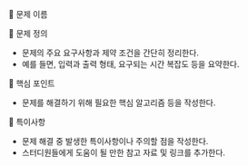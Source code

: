📌 문제 이름


📌 문제 정의
- 문제의 주요 요구사항과 제약 조건을 간단히 정리한다.
- 예를 들면, 입력과 출력 형태, 요구되는 시간 복잡도 등을 요약한다.

📌 핵심 포인트
- 문제를 해결하기 위해 필요한 핵심 알고리즘 등을 작성한다.

📌 특이사항
- 문제 해결 중 발생한 특이사항이나 주의할 점을 작성한다.
- 스터디원들에게 도움이 될 만한 참고 자료 및 링크를 추가한다.